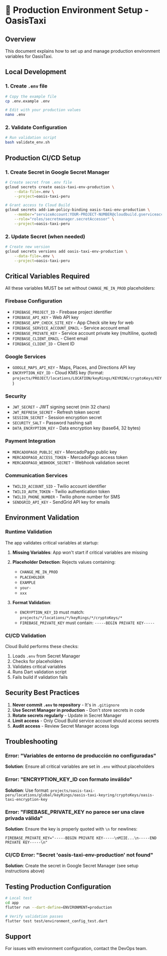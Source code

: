 # 🔐 Production Environment Setup - OasisTaxi

## Overview
This document explains how to set up and manage production environment variables for OasisTaxi.

## Local Development

### 1. Create `.env` file
```bash
# Copy the example file
cp .env.example .env

# Edit with your production values
nano .env
```

### 2. Validate Configuration
```bash
# Run validation script
bash validate_env.sh
```

## Production CI/CD Setup

### 1. Create Secret in Google Secret Manager

```bash
# Create secret from .env file
gcloud secrets create oasis-taxi-env-production \
    --data-file=.env \
    --project=oasis-taxi-peru

# Grant access to Cloud Build
gcloud secrets add-iam-policy-binding oasis-taxi-env-production \
    --member="serviceAccount:YOUR-PROJECT-NUMBER@cloudbuild.gserviceaccount.com" \
    --role="roles/secretmanager.secretAccessor" \
    --project=oasis-taxi-peru
```

### 2. Update Secret (when needed)

```bash
# Create new version
gcloud secrets versions add oasis-taxi-env-production \
    --data-file=.env \
    --project=oasis-taxi-peru
```

## Critical Variables Required

All these variables MUST be set without `CHANGE_ME_IN_PROD` placeholders:

### Firebase Configuration
- `FIREBASE_PROJECT_ID` - Firebase project identifier
- `FIREBASE_API_KEY` - Web API key
- `FIREBASE_APP_CHECK_SITE_KEY` - App Check site key for web
- `FIREBASE_SERVICE_ACCOUNT_EMAIL` - Service account email
- `FIREBASE_PRIVATE_KEY` - Service account private key (multiline, quoted)
- `FIREBASE_CLIENT_EMAIL` - Client email
- `FIREBASE_CLIENT_ID` - Client ID

### Google Services
- `GOOGLE_MAPS_API_KEY` - Maps, Places, and Directions API key
- `ENCRYPTION_KEY_ID` - Cloud KMS key (format: `projects/PROJECT/locations/LOCATION/keyRings/KEYRING/cryptoKeys/KEY`)

### Security
- `JWT_SECRET` - JWT signing secret (min 32 chars)
- `JWT_REFRESH_SECRET` - Refresh token secret
- `SESSION_SECRET` - Session encryption secret
- `SECURITY_SALT` - Password hashing salt
- `DATA_ENCRYPTION_KEY` - Data encryption key (base64, 32 bytes)

### Payment Integration
- `MERCADOPAGO_PUBLIC_KEY` - MercadoPago public key
- `MERCADOPAGO_ACCESS_TOKEN` - MercadoPago access token
- `MERCADOPAGO_WEBHOOK_SECRET` - Webhook validation secret

### Communication Services
- `TWILIO_ACCOUNT_SID` - Twilio account identifier
- `TWILIO_AUTH_TOKEN` - Twilio authentication token
- `TWILIO_PHONE_NUMBER` - Twilio phone number for SMS
- `SENDGRID_API_KEY` - SendGrid API key for emails

## Environment Validation

### Runtime Validation
The app validates critical variables at startup:

1. **Missing Variables**: App won't start if critical variables are missing
2. **Placeholder Detection**: Rejects values containing:
   - `CHANGE_ME_IN_PROD`
   - `PLACEHOLDER`
   - `EXAMPLE`
   - `your-`
   - `xxx`

3. **Format Validation**:
   - `ENCRYPTION_KEY_ID` must match: `projects/*/locations/*/keyRings/*/cryptoKeys/*`
   - `FIREBASE_PRIVATE_KEY` must contain: `-----BEGIN PRIVATE KEY-----`

### CI/CD Validation
Cloud Build performs these checks:
1. Loads `.env` from Secret Manager
2. Checks for placeholders
3. Validates critical variables
4. Runs Dart validation script
5. Fails build if validation fails

## Security Best Practices

1. **Never commit `.env` to repository** - It's in `.gitignore`
2. **Use Secret Manager in production** - Don't store secrets in code
3. **Rotate secrets regularly** - Update in Secret Manager
4. **Limit access** - Only Cloud Build service account should access secrets
5. **Audit access** - Review Secret Manager access logs

## Troubleshooting

### Error: "Variables de entorno de producción no configuradas"
**Solution**: Ensure all critical variables are set in `.env` without placeholders

### Error: "ENCRYPTION_KEY_ID con formato inválido"
**Solution**: Use format: `projects/oasis-taxi-peru/locations/global/keyRings/oasis-taxi-keyring/cryptoKeys/oasis-taxi-encryption-key`

### Error: "FIREBASE_PRIVATE_KEY no parece ser una clave privada válida"
**Solution**: Ensure the key is properly quoted with `\n` for newlines:
```
FIREBASE_PRIVATE_KEY="-----BEGIN PRIVATE KEY-----\nMIIE...\n-----END PRIVATE KEY-----\n"
```

### CI/CD Error: "Secret 'oasis-taxi-env-production' not found"
**Solution**: Create the secret in Google Secret Manager (see setup instructions above)

## Testing Production Configuration

```bash
# Local test
cd app
flutter run --dart-define=ENVIRONMENT=production

# Verify validation passes
flutter test test/environment_config_test.dart
```

## Support
For issues with environment configuration, contact the DevOps team.